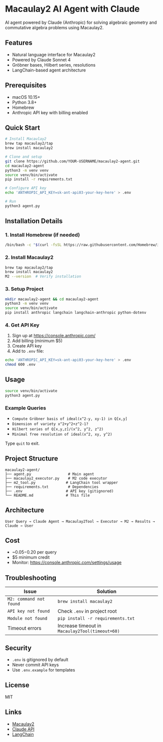 # Macaulay2 AI Agent with Claude

AI agent powered by Claude (Anthropic) for solving algebraic geometry and commutative algebra problems using Macaulay2.

## Features

- Natural language interface for Macaulay2
- Powered by Claude Sonnet 4
- Gröbner bases, Hilbert series, resolutions
- LangChain-based agent architecture

## Prerequisites

- macOS 10.15+
- Python 3.8+
- Homebrew
- Anthropic API key with billing enabled

## Quick Start

```bash
# Install Macaulay2
brew tap macaulay2/tap
brew install macaulay2

# Clone and setup
git clone https://github.com/YOUR-USERNAME/macaulay2-agent.git
cd macaulay2-agent
python3 -m venv venv
source venv/bin/activate
pip install -r requirements.txt

# Configure API key
echo 'ANTHROPIC_API_KEY=sk-ant-api03-your-key-here' > .env

# Run
python3 agent.py
```

## Installation Details

### 1. Install Homebrew (if needed)

```bash
/bin/bash -c "$(curl -fsSL https://raw.githubusercontent.com/Homebrew/install/HEAD/install.sh)"
```

### 2. Install Macaulay2

```bash
brew tap macaulay2/tap
brew install macaulay2
M2 --version  # Verify installation
```

### 3. Setup Project

```bash
mkdir macaulay2-agent && cd macaulay2-agent
python3 -m venv venv
source venv/bin/activate
pip install anthropic langchain langchain-anthropic python-dotenv
```

### 4. Get API Key

1. Sign up at https://console.anthropic.com/
2. Add billing (minimum $5)
3. Create API key
4. Add to `.env` file:

```bash
echo 'ANTHROPIC_API_KEY=sk-ant-api03-your-key-here' > .env
chmod 600 .env
```

## Usage

```bash
source venv/bin/activate
python3 agent.py
```

### Example Queries

- `Compute Gröbner basis of ideal(x^2-y, xy-1) in Q[x,y]`
- `Dimension of variety x^2+y^2+z^2-1?`
- `Hilbert series of Q[x,y,z]/(x^2, y^2, z^2)`
- `Minimal free resolution of ideal(x^2, xy, y^2)`

Type `quit` to exit.

## Project Structure

```
macaulay2-agent/
├── agent.py                 # Main agent
├── macaulay2_executor.py    # M2 code executor
├── m2_tool.py              # LangChain tool wrapper
├── requirements.txt         # Dependencies
├── .env                    # API key (gitignored)
└── README.md               # This file
```

## Architecture

```
User Query → Claude Agent → Macaulay2Tool → Executor → M2 → Results → Claude → User
```

## Cost

- ~$0.05-$0.20 per query
- $5 minimum credit
- Monitor: https://console.anthropic.com/settings/usage

## Troubleshooting

| Issue | Solution |
|-------|----------|
| `M2: command not found` | `brew install macaulay2` |
| `API key not found` | Check `.env` in project root |
| `Module not found` | `pip install -r requirements.txt` |
| Timeout errors | Increase timeout in `Macaulay2Tool(timeout=60)` |

## Security

- `.env` is gitignored by default
- Never commit API keys
- Use `.env.example` for templates

## License

MIT

## Links

- [Macaulay2](http://macaulay2.com/)
- [Claude API](https://docs.anthropic.com/)
- [LangChain](https://www.langchain.com/)
